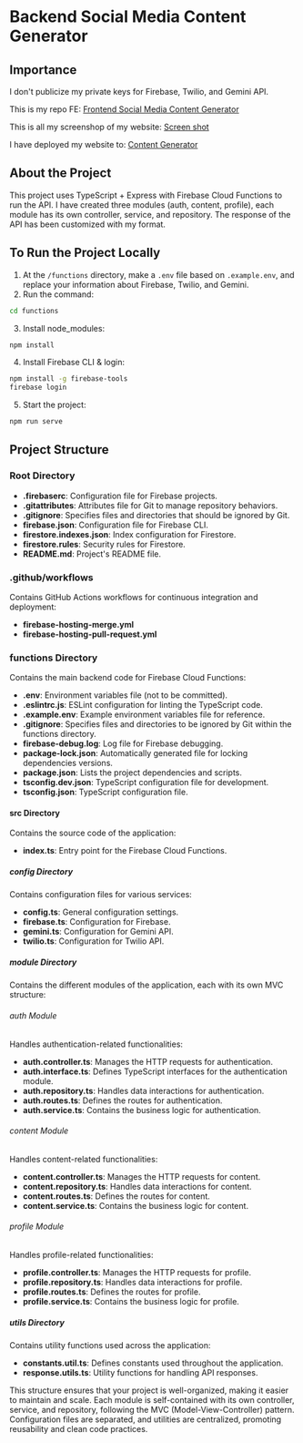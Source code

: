 # Backend Social Media Content Generator

## Importance
I don't publicize my private keys for Firebase, Twilio, and Gemini API. 

This is my repo FE: [Frontend Social Media Content Generator](https://github.com/Toan-Dang/social-media-content-generator)

This is all my screenshop of my website: [Screen shot](https://www.figma.com/design/wJzstV4tQZK2Thh78BR3dr/Untitled?node-id=0-1&t=I3eoSbSj8ew7PS60-1)

I have deployed my website to: [Content Generator](https://content-generator-98bba.web.app/)

## About the Project
This project uses TypeScript + Express with Firebase Cloud Functions to run the API. I have created three modules (auth, content, profile), each module has its own controller, service, and repository. The response of the API has been customized with my format.

## To Run the Project Locally
1. At the `/functions` directory, make a `.env` file based on `.example.env`, and replace your information about Firebase, Twilio, and Gemini.
2. Run the command:
```sh
cd functions
```

3. Install node_modules:
```sh
npm install
```

4. Install Firebase CLI & login:
```sh
npm install -g firebase-tools
firebase login
```

5. Start the project:
```sh
npm run serve
```

## Project Structure

### Root Directory
- **.firebaserc**: Configuration file for Firebase projects.
- **.gitattributes**: Attributes file for Git to manage repository behaviors.
- **.gitignore**: Specifies files and directories that should be ignored by Git.
- **firebase.json**: Configuration file for Firebase CLI.
- **firestore.indexes.json**: Index configuration for Firestore.
- **firestore.rules**: Security rules for Firestore.
- **README.md**: Project's README file.

### .github/workflows
Contains GitHub Actions workflows for continuous integration and deployment:
- **firebase-hosting-merge.yml**
- **firebase-hosting-pull-request.yml**

### functions Directory
Contains the main backend code for Firebase Cloud Functions:
- **.env**: Environment variables file (not to be committed).
- **.eslintrc.js**: ESLint configuration for linting the TypeScript code.
- **.example.env**: Example environment variables file for reference.
- **.gitignore**: Specifies files and directories to be ignored by Git within the functions directory.
- **firebase-debug.log**: Log file for Firebase debugging.
- **package-lock.json**: Automatically generated file for locking dependencies versions.
- **package.json**: Lists the project dependencies and scripts.
- **tsconfig.dev.json**: TypeScript configuration file for development.
- **tsconfig.json**: TypeScript configuration file.

#### src Directory
Contains the source code of the application:
- **index.ts**: Entry point for the Firebase Cloud Functions.

##### config Directory
Contains configuration files for various services:
- **config.ts**: General configuration settings.
- **firebase.ts**: Configuration for Firebase.
- **gemini.ts**: Configuration for Gemini API.
- **twilio.ts**: Configuration for Twilio API.

##### module Directory
Contains the different modules of the application, each with its own MVC structure:

###### auth Module
Handles authentication-related functionalities:
- **auth.controller.ts**: Manages the HTTP requests for authentication.
- **auth.interface.ts**: Defines TypeScript interfaces for the authentication module.
- **auth.repository.ts**: Handles data interactions for authentication.
- **auth.routes.ts**: Defines the routes for authentication.
- **auth.service.ts**: Contains the business logic for authentication.

###### content Module
Handles content-related functionalities:
- **content.controller.ts**: Manages the HTTP requests for content.
- **content.repository.ts**: Handles data interactions for content.
- **content.routes.ts**: Defines the routes for content.
- **content.service.ts**: Contains the business logic for content.

###### profile Module
Handles profile-related functionalities:
- **profile.controller.ts**: Manages the HTTP requests for profile.
- **profile.repository.ts**: Handles data interactions for profile.
- **profile.routes.ts**: Defines the routes for profile.
- **profile.service.ts**: Contains the business logic for profile.

##### utils Directory
Contains utility functions used across the application:
- **constants.util.ts**: Defines constants used throughout the application.
- **response.utils.ts**: Utility functions for handling API responses.

This structure ensures that your project is well-organized, making it easier to maintain and scale. Each module is self-contained with its own controller, service, and repository, following the MVC (Model-View-Controller) pattern. Configuration files are separated, and utilities are centralized, promoting reusability and clean code practices.

